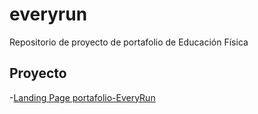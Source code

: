 # everyrun
Repositorio de proyecto de portafolio de Educación Física
 
 ## Proyecto 
 -[Landing Page portafolio-EveryRun](https://enzo2587.github.io/everyrun/portafolio-ef)
